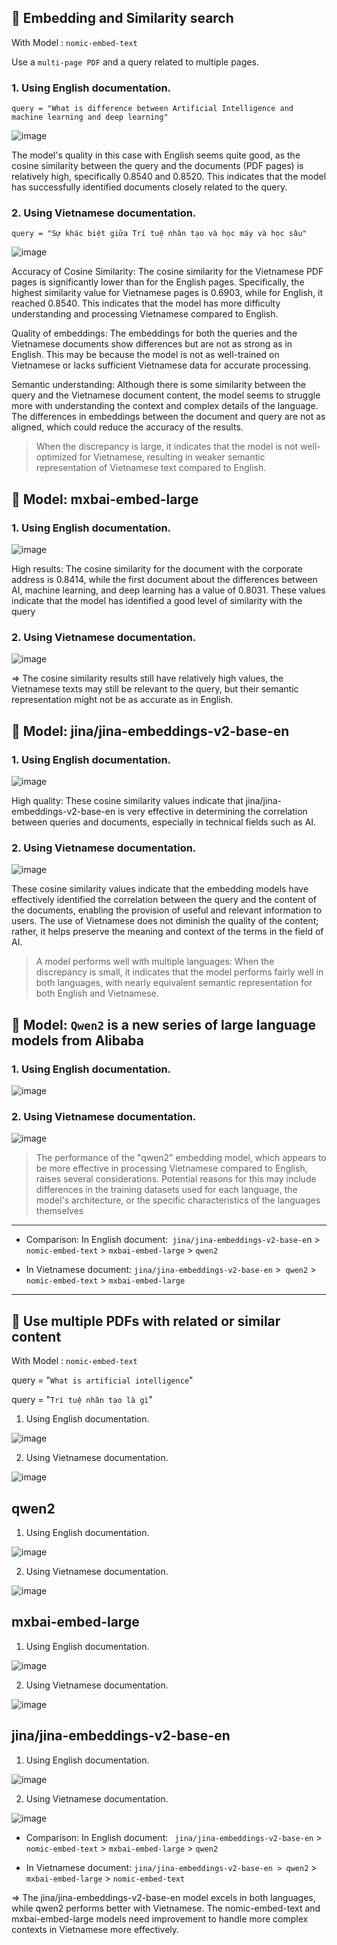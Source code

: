## :rocket:  Embedding and Similarity search

With Model : `nomic-embed-text`

Use a `multi-page PDF` and a query related to multiple pages.

### 1. Using English documentation.

`query = "What is difference between Artificial Intelligence and machine learning and deep learning"`


 
![image](https://github.com/user-attachments/assets/8f6383e8-d761-4dae-a843-3f63866827aa)


The model's quality in this case with English seems quite good, as the cosine similarity between the query and the documents (PDF pages) is relatively high, specifically 0.8540 and 0.8520. This indicates that the model has successfully identified documents closely related to the query.

### 2. Using Vietnamese documentation.

`query = "Sự khác biệt giữa Trí tuệ nhân tạo và học máy và học sâu"`

![image](https://github.com/user-attachments/assets/0bcd7846-06b9-4dc6-86ba-20f6888f036c)



Accuracy of Cosine Similarity: The cosine similarity for the Vietnamese PDF pages is significantly lower than for the English pages. Specifically, the highest similarity value for Vietnamese pages is 0.6903, while for English, it reached 0.8540. This indicates that the model has more difficulty understanding and processing Vietnamese compared to English.

Quality of embeddings: The embeddings for both the queries and the Vietnamese documents show differences but are not as strong as in English. This may be because the model is not as well-trained on Vietnamese or lacks sufficient Vietnamese data for accurate processing.

Semantic understanding: Although there is some similarity between the query and the Vietnamese document content, the model seems to struggle more with understanding the context and complex details of the language. The differences in embeddings between the document and query are not as aligned, which could reduce the accuracy of the results.

> When the discrepancy is large, it indicates that the model is not well-optimized for Vietnamese, resulting in weaker semantic representation of Vietnamese text compared to English.

## :rocket:  Model: mxbai-embed-large

### 1. Using English documentation.

![image](https://github.com/user-attachments/assets/c8ba6b35-cb02-424c-a207-678a091ad22a)

High results: The cosine similarity for the document with the corporate address is 0.8414, while the first document about the differences between AI, machine learning, and deep learning has a value of 0.8031. These values indicate that the model has identified a good level of similarity with the query

### 2. Using Vietnamese documentation.

![image](https://github.com/user-attachments/assets/5ea43c1f-6a1d-4764-8a2b-96794ad1f763)

 => The cosine similarity results still have relatively high values, the Vietnamese texts may still be relevant to the query, but their semantic representation might not be as accurate as in English.

## :rocket:  Model: jina/jina-embeddings-v2-base-en

### 1. Using English documentation.

![image](https://github.com/user-attachments/assets/a4079521-44a7-410d-bad9-339d3d2eb285)

High quality: These cosine similarity values indicate that jina/jina-embeddings-v2-base-en is very effective in determining the correlation between queries and documents, especially in technical fields such as AI.

### 2. Using Vietnamese documentation.

![image](https://github.com/user-attachments/assets/7d44ff4f-a996-4628-82d1-7825e32f5545)

These cosine similarity values indicate that the embedding models have effectively identified the correlation between the query and the content of the documents, enabling the provision of useful and relevant information to users. The use of Vietnamese does not diminish the quality of the content; rather, it helps preserve the meaning and context of the terms in the field of AI.

> A model performs well with multiple languages: When the discrepancy is small, it indicates that the model performs fairly well in both languages, with nearly equivalent semantic representation for both English and Vietnamese.

## :rocket:  Model: `Qwen2` is a new series of large language models from Alibaba

### 1. Using English documentation.

![image](https://github.com/user-attachments/assets/f231e34d-4abb-4097-823d-030acf141492)



### 2. Using Vietnamese documentation.


![image](https://github.com/user-attachments/assets/06e134b2-7a10-40e8-9409-224a10bda0e4)

> The performance of the "qwen2" embedding model, which appears to be more effective in processing Vietnamese compared to English, raises several considerations. Potential reasons for this may include differences in the training datasets used for each language, the model's architecture, or the specific characteristics of the languages themselves

---

- Comparison: In English document:` jina/jina-embeddings-v2-base-e`n > `nomic-embed-text` >  `mxbai-embed-large` > `qwen2`
  
 -  In Vietnamese document: `jina/jina-embeddings-v2-base-en` >` qwen2` > `nomic-embed-text` >  `mxbai-embed-large` 
---

## :rocket: Use multiple PDFs with related or similar content

With Model : `nomic-embed-text`

query = "`What is artificial intelligence`"

query = "`Trí tuệ nhân tạo là gì`"

1. Using English documentation.





![image](https://github.com/user-attachments/assets/e7cf84f4-b4d8-4f65-943a-7280bbbacc69)





2. Using Vietnamese documentation.


![image](https://github.com/user-attachments/assets/289fbc0c-689e-470b-b474-97037bb3ead4)



 ## qwen2

1. Using English documentation.


![image](https://github.com/user-attachments/assets/677d9564-0f0f-4e01-ac7a-ee84cf647a75)

2. Using Vietnamese documentation.

![image](https://github.com/user-attachments/assets/2306e845-5672-47be-9186-57b6049f4b7f)




## mxbai-embed-large

1. Using English documentation.

![image](https://github.com/user-attachments/assets/84740b9d-afd1-43d3-8e31-a40db5d10641)

2. Using Vietnamese documentation.

![image](https://github.com/user-attachments/assets/cea706c5-dd20-41c7-8d03-c16cb833b259)


## jina/jina-embeddings-v2-base-en

1. Using English documentation.

![image](https://github.com/user-attachments/assets/f60ecddc-54fc-4cd7-bb43-857e152b5186)


2. Using Vietnamese documentation.

![image](https://github.com/user-attachments/assets/bc9a51bf-81da-4f89-aa7f-4759750e4a51)


- Comparison: In English document: ` jina/jina-embeddings-v2-base-en` > `nomic-embed-text` > `mxbai-embed-large` > `qwen2`

- In Vietnamese document: `jina/jina-embeddings-v2-base-en > qwen2` > `mxbai-embed-large` > `nomic-embed-text` 

=> The jina/jina-embeddings-v2-base-en model excels in both languages, while qwen2 performs better with Vietnamese. The nomic-embed-text and mxbai-embed-large models need improvement to handle more complex contexts in Vietnamese more effectively.



